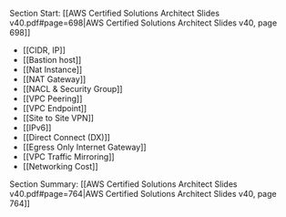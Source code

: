 Section Start: [[AWS Certified Solutions Architect Slides v40.pdf#page=698|AWS Certified Solutions Architect Slides v40, page 698]]

- [[CIDR, IP]]
- [[Bastion host]]
- [[Nat Instance]]
- [[NAT Gateway]]
- [[NACL & Security Group]]
- [[VPC Peering]]
- [[VPC Endpoint]]
- [[Site to Site VPN]]
- [[IPv6]]
- [[Direct Connect (DX)]]
- [[Egress Only Internet Gateway]]
- [[VPC Traffic Mirroring]]
- [[Networking Cost]]

Section Summary: [[AWS Certified Solutions Architect Slides v40.pdf#page=764|AWS Certified Solutions Architect Slides v40, page 764]]
